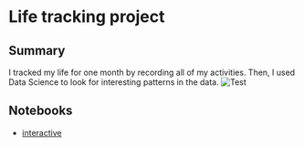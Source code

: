 # Life tracking project

## Summary

I tracked my life for one month by recording all of my activities. Then, I used Data Science to look for interesting patterns in the data.
![Test](https://upload.wikimedia.org/wikipedia/commons/e/eb/Ash_Tree_-_geograph.org.uk_-_590710.jpg)

## Notebooks

* [interactive](https://nbviewer.jupyter.org/github/maxims94/life-tracking-project/blob/master/interactive-experiments.ipynb)
